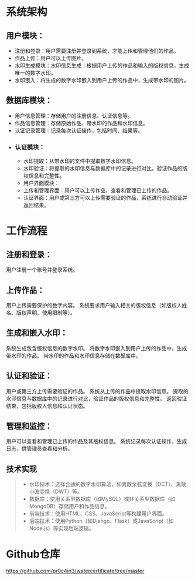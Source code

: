 # 系统架构
## 用户模块：
- 注册和登录：用户需要注册并登录到系统，才能上传和管理他们的作品。
- 作品上传：用户可以上传图片。
- 水印生成模块：水印信息生成：根据用户上传的作品和输入的版权信息，生成唯一的数字水印。
- 水印嵌入：将生成的数字水印嵌入到用户上传的作品中，生成带水印的图片。
## 数据库模块：
- 用户信息管理：存储用户的注册信息、认证信息等。
- 作品信息管理：存储原始作品、带水印的作品和水印信息。
- 认证记录管理：记录每次认证操作，包括时间、结果等。
- ### 认证模块：
    - 水印提取：从带水印的文件中提取数字水印信息。
    - 水印验证：将提取的水印信息与数据库中的记录进行对比，验证作品的版权信息和完整性。
    - 用户界面模块：
    - 上传和管理界面：用户可以上传作品，查看和管理已上传的作品。
    - 认证界面：用户或第三方可以上传需要验证的作品，系统进行自动验证并返回结果。
# 工作流程
## 注册和登录：
用户注册一个账号并登录系统。
## 上传作品：
用户上传需要保护的数字内容。
系统要求用户输入相关的版权信息（如版权人姓名、版权声明、使用限制等）。
## 生成和嵌入水印：
系统生成包含版权信息的数字水印。
将数字水印嵌入到用户上传的作品中，生成带水印的作品。
带水印的作品和水印信息存储在数据库中。
## 认证和验证：
用户或第三方上传需要验证的作品。
系统从上传的作品中提取水印信息。
提取的水印信息与数据库中的记录进行对比，验证作品的版权信息和完整性。
返回验证结果，包括版权人信息和认证状态。
## 管理和监控：
用户可以查看和管理已上传的作品及其版权信息。
系统记录每次认证操作，生成日志，供管理员查看和分析。
## 技术实现
> - 水印技术：选择合适的数字水印算法，如离散余弦变换（DCT）、离散小波变换（DWT）等。
> - 数据库：使用关系型数据库（如MySQL）或非关系型数据库（如MongoDB）存储用户和作品信息。
> - 前端技术：使用HTML、CSS、JavaScript等构建用户界面。
> - 后端技术：使用Python（如Django、Flask）或JavaScript（如Node.js）等实现后端逻辑。
# Github仓库
https://github.com/pr0c4in3/watercertificate/tree/master